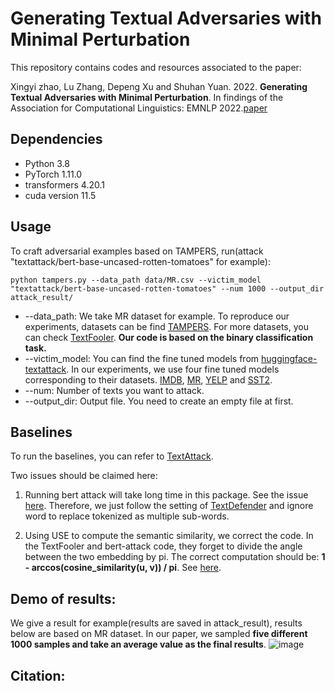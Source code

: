 # **Generating Textual Adversaries with Minimal Perturbation**

This repository contains codes and resources associated to the paper: 

Xingyi zhao, Lu Zhang, Depeng Xu and Shuhan Yuan. 2022. **Generating Textual Adversaries with Minimal Perturbation**. In findings of the Association for Computational Linguistics: EMNLP 2022.[paper](https://arxiv.org/abs/2211.06571)

## Dependencies
* Python 3.8
* PyTorch 1.11.0
* transformers 4.20.1
* cuda version 11.5

## Usage
To craft adversarial examples based on TAMPERS, run(attack "textattack/bert-base-uncased-rotten-tomatoes" for example):

```
python tampers.py --data_path data/MR.csv --victim_model "textattack/bert-base-uncased-rotten-tomatoes" --num 1000 --output_dir attack_result/
```

* --data_path: We take MR dataset for example. To reproduce our experiments, datasets can be find [TAMPERS](https://drive.google.com/drive/folders/1ZCwZj39bwE2goUFr8_UiDkfoRg_NMO7Q). For more datasets, you can check [TextFooler](https://github.com/jind11/TextFooler). **Our code is based on the binary classification task.**
* --victim_model: You can find the fine tuned models from [huggingface-textattack](https://huggingface.co/textattack). In our experiments, we use four fine tuned models corresponding to their datasets. [IMDB](https://huggingface.co/textattack/bert-base-uncased-imdb?text=I+like+you.+I+love+you), [MR](https://huggingface.co/textattack/bert-base-uncased-rotten-tomatoes?text=I+like+you.+I+love+you), [YELP](https://huggingface.co/textattack/bert-base-uncased-yelp-polarity?text=I+like+you.+I+love+you) and [SST2](https://huggingface.co/textattack/bert-base-uncased-SST-2?text=I+like+you.+I+love+you).   
* --num: Number of texts you want to attack.
* --output_dir: Output file. You need to create an empty file at first. 

## Baselines
To run the baselines, you can refer to [TextAttack](https://github.com/QData/TextAttack).

Two issues should be claimed here: 

1. Running bert attack will take long time in this package. See the issue [here](https://github.com/QData/TextAttack/issues/586). Therefore, we just follow the setting of
[TextDefender](https://github.com/RockyLzy/TextDefender/blob/master/textattack/transformations/word_swap_masked_lm.py) and ignore word to replace tokenized as multiple sub-words.

2. Using USE to compute the semantic similarity, we correct the code. In the TextFooler and bert-attack code, they forget to divide the angle between the two embedding by pi. The correct computation should be: **1 - arccos(cosine_similarity(u, v)) / pi**. See [here](https://math.stackexchange.com/questions/2874940/cosine-similarity-vs-angular-distance). 

## Demo of results:
We give a result for example(results are saved in attack_result), results below are based on MR dataset. In our paper, we sampled **five different 1000 samples and take an average value as the final results**.
![image](https://user-images.githubusercontent.com/90595479/201507041-68df97c5-edb4-4626-a94d-bd3f92d38d47.png)

## Citation:
